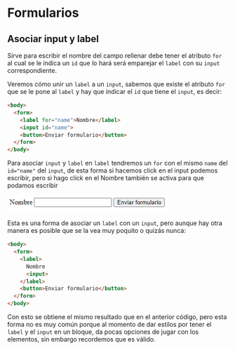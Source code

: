 # Formularios

## Asociar input y label
Sirve para escribir el nombre del campo rellenar debe tener el atributo `for` al cual se le indica un `id` que lo hará será emparejar el ``label`` con su ``input`` correspondiente.

Veremos cómo unir un `label` a un `input`, sabemos que existe el atributo `for` que se le pone al `label` y hay que indicar el `id` que tiene el `input`, es decir:

~~~html
<body>
  <form>
    <label for="name">Nombre</label>
    <input id="name">
    <button>Enviar formulario</button>
  </form>
</body>
~~~

Para asociar `input` y `label` en `label` tendremos un `for` con el mismo `name` del `id="name"` del `input`, de esta forma si hacemos click en el input podemos escribir, pero si hago click en el Nombre también se activa para que podamos escribir

![Formulario_asociado](/media/Formulario_basico.png "Formulario asociado entre label e input")

Esta es una forma de asociar un `label` con un `input`, pero aunque hay otra manera es posible que se la vea muy poquito o quizás nunca:

~~~html
<body>
  <form>
    <label>
      Nombre
      <input>    
    </label>
    <button>Enviar formulario</button>
  </form>
</body>
~~~

Con esto se obtiene el mismo resultado que en el anterior código, pero esta forma no es muy común porque al momento de dar estilos por tener el `label` y el `input` en un bloque, da pocas opciones de jugar con los elementos, sin embargo recordemos que es válido.
